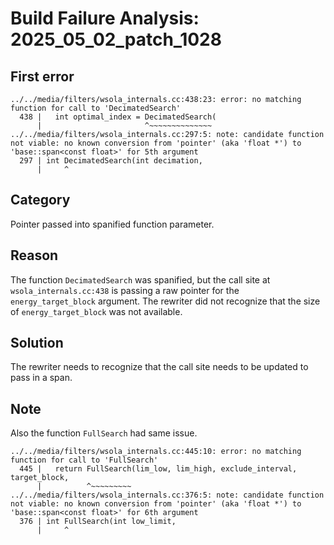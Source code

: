 # Build Failure Analysis: 2025_05_02_patch_1028

## First error

```
../../media/filters/wsola_internals.cc:438:23: error: no matching function for call to 'DecimatedSearch'
  438 |   int optimal_index = DecimatedSearch(
      |                       ^~~~~~~~~~~~~~~
../../media/filters/wsola_internals.cc:297:5: note: candidate function not viable: no known conversion from 'pointer' (aka 'float *') to 'base::span<const float>' for 5th argument
  297 | int DecimatedSearch(int decimation,
      |     ^
```

## Category
Pointer passed into spanified function parameter.

## Reason
The function `DecimatedSearch` was spanified, but the call site at `wsola_internals.cc:438` is passing a raw pointer for the `energy_target_block` argument. The rewriter did not recognize that the size of `energy_target_block` was not available.

## Solution
The rewriter needs to recognize that the call site needs to be updated to pass in a span.

## Note
Also the function `FullSearch` had same issue.
```
../../media/filters/wsola_internals.cc:445:10: error: no matching function for call to 'FullSearch'
  445 |   return FullSearch(lim_low, lim_high, exclude_interval, target_block,
      |          ^~~~~~~~~~
../../media/filters/wsola_internals.cc:376:5: note: candidate function not viable: no known conversion from 'pointer' (aka 'float *') to 'base::span<const float>' for 6th argument
  376 | int FullSearch(int low_limit,
      |     ^